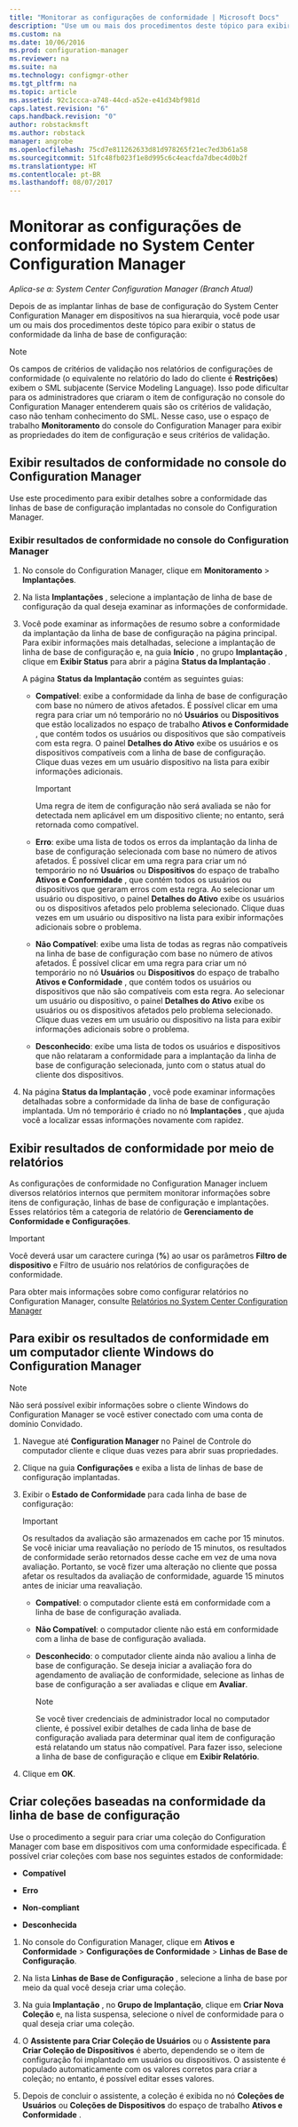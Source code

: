 ```yaml
---
title: "Monitorar as configurações de conformidade | Microsoft Docs"
description: "Use um ou mais dos procedimentos deste tópico para exibir o status de conformidade da linha de base de configuração."
ms.custom: na
ms.date: 10/06/2016
ms.prod: configuration-manager
ms.reviewer: na
ms.suite: na
ms.technology: configmgr-other
ms.tgt_pltfrm: na
ms.topic: article
ms.assetid: 92c1ccca-a748-44cd-a52e-e41d34bf981d
caps.latest.revision: "6"
caps.handback.revision: "0"
author: robstackmsft
ms.author: robstack
manager: angrobe
ms.openlocfilehash: 75cd7e811262633d81d978265f21ec7ed3b61a58
ms.sourcegitcommit: 51fc48fb023f1e8d995c6c4eacfda7dbec4d0b2f
ms.translationtype: HT
ms.contentlocale: pt-BR
ms.lasthandoff: 08/07/2017
---
```

# <a name="monitor-compliance-settings-in-system-center-configuration-manager"></a>Monitorar as configurações de conformidade no System Center Configuration Manager

*Aplica-se a: System Center Configuration Manager (Branch Atual)*

Depois de as implantar linhas de base de configuração do System Center Configuration Manager em dispositivos na sua hierarquia, você pode usar um ou mais dos procedimentos deste tópico para exibir o status de conformidade da linha de base de configuração:

> [!NOTE]  
>  Os campos de critérios de validação nos relatórios de configurações de conformidade (o equivalente no relatório do lado do cliente é **Restrições**) exibem o SML subjacente (Service Modeling Language). Isso pode dificultar para os administradores que criaram o item de configuração no console do Configuration Manager entenderem quais são os critérios de validação, caso não tenham conhecimento do SML. Nesse caso, use o espaço de trabalho **Monitoramento** do console do Configuration Manager para exibir as propriedades do item de configuração e seus critérios de validação.  

##  <a name="view-compliance-results-in-the-configuration-manager-console"></a>Exibir resultados de conformidade no console do Configuration Manager  
 Use este procedimento para exibir detalhes sobre a conformidade das linhas de base de configuração implantadas no console do Configuration Manager.  

### <a name="view-compliance-results-in-the-configuration-manager-console"></a>Exibir resultados de conformidade no console do Configuration Manager  

1.  No console do Configuration Manager, clique em **Monitoramento** > **Implantações**.  

3.  Na lista **Implantações** , selecione a implantação de linha de base de configuração da qual deseja examinar as informações de conformidade.  

4.  Você pode examinar as informações de resumo sobre a conformidade da implantação da linha de base de configuração na página principal. Para exibir informações mais detalhadas, selecione a implantação de linha de base de configuração e, na guia **Início** , no grupo **Implantação** , clique em **Exibir Status** para abrir a página **Status da Implantação** .  

     A página **Status da Implantação** contém as seguintes guias:  

    -   **Compatível**: exibe a conformidade da linha de base de configuração com base no número de ativos afetados. É possível clicar em uma regra para criar um nó temporário no nó **Usuários** ou **Dispositivos** que estão localizados no espaço de trabalho **Ativos e Conformidade** , que contém todos os usuários ou dispositivos que são compatíveis com esta regra. O painel **Detalhes do Ativo** exibe os usuários e os dispositivos compatíveis com a linha de base de configuração. Clique duas vezes em um usuário dispositivo na lista para exibir informações adicionais.  

        > [!IMPORTANT]  
        >  Uma regra de item de configuração não será avaliada se não for detectada nem aplicável em um dispositivo cliente; no entanto, será retornada como compatível.  

    -   **Erro**: exibe uma lista de todos os erros da implantação da linha de base de configuração selecionada com base no número de ativos afetados. É possível clicar em uma regra para criar um nó temporário no nó **Usuários** ou **Dispositivos** do espaço de trabalho **Ativos e Conformidade** , que contém todos os usuários ou dispositivos que geraram erros com esta regra. Ao selecionar um usuário ou dispositivo, o painel **Detalhes do Ativo** exibe os usuários ou os dispositivos afetados pelo problema selecionado. Clique duas vezes em um usuário ou dispositivo na lista para exibir informações adicionais sobre o problema.  

    -   **Não Compatível**: exibe uma lista de todas as regras não compatíveis na linha de base de configuração com base no número de ativos afetados. É possível clicar em uma regra para criar um nó temporário no nó **Usuários** ou **Dispositivos** do espaço de trabalho **Ativos e Conformidade** , que contém todos os usuários ou dispositivos que não são compatíveis com esta regra. Ao selecionar um usuário ou dispositivo, o painel **Detalhes do Ativo** exibe os usuários ou os dispositivos afetados pelo problema selecionado. Clique duas vezes em um usuário ou dispositivo na lista para exibir informações adicionais sobre o problema.  

    -   **Desconhecido**: exibe uma lista de todos os usuários e dispositivos que não relataram a conformidade para a implantação da linha de base de configuração selecionada, junto com o status atual do cliente dos dispositivos.  

5.  Na página **Status da Implantação** , você pode examinar informações detalhadas sobre a conformidade da linha de base de configuração implantada. Um nó temporário é criado no nó **Implantações** , que ajuda você a localizar essas informações novamente com rapidez.  

##  <a name="view-compliance-results-by-using-reports"></a>Exibir resultados de conformidade por meio de relatórios  
 As configurações de conformidade no Configuration Manager incluem diversos relatórios internos que permitem monitorar informações sobre itens de configuração, linhas de base de configuração e implantações. Esses relatórios têm a categoria de relatório de **Gerenciamento de Conformidade e Configurações**.  

> [!IMPORTANT]  
>  Você deverá usar um caractere curinga (**%**) ao usar os parâmetros **Filtro de dispositivo** e Filtro de usuário nos relatórios de configurações de conformidade.  

 Para obter mais informações sobre como configurar relatórios no Configuration Manager, consulte [Relatórios no System Center Configuration Manager](../../core/servers/manage/reporting.md)  

##  <a name="view-compliance-results-on-a-configuration-manager-windows-client-computer"></a>Para exibir os resultados de conformidade em um computador cliente Windows do Configuration Manager

> [!NOTE]  
>  Não será possível exibir informações sobre o cliente Windows do Configuration Manager se você estiver conectado com uma conta de domínio Convidado.    

1.  Navegue até **Configuration Manager** no Painel de Controle do computador cliente e clique duas vezes para abrir suas propriedades.  

2.  Clique na guia **Configurações** e exiba a lista de linhas de base de configuração implantadas.  

3.  Exibir o **Estado de Conformidade** para cada linha de base de configuração:  

    > [!IMPORTANT]  
    >  Os resultados da avaliação são armazenados em cache por 15 minutos. Se você iniciar uma reavaliação no período de 15 minutos, os resultados de conformidade serão retornados desse cache em vez de uma nova avaliação. Portanto, se você fizer uma alteração no cliente que possa afetar os resultados da avaliação de conformidade, aguarde 15 minutos antes de iniciar uma reavaliação.  

    -   **Compatível**: o computador cliente está em conformidade com a linha de base de configuração avaliada.  

    -   **Não Compatível**: o computador cliente não está em conformidade com a linha de base de configuração avaliada.  

    -   **Desconhecido**: o computador cliente ainda não avaliou a linha de base de configuração. Se deseja iniciar a avaliação fora do agendamento de avaliação de conformidade, selecione as linhas de base de configuração a ser avaliadas e clique em **Avaliar**.  

        > [!NOTE]  
        >  Se você tiver credenciais de administrador local no computador cliente, é possível exibir detalhes de cada linha de base de configuração avaliada para determinar qual item de configuração está relatando um status não compatível. Para fazer isso, selecione a linha de base de configuração e clique em **Exibir Relatório**.  

4.  Clique em **OK**.  

##  <a name="create-collections-based-on-configuration-baseline-compliance"></a>Criar coleções baseadas na conformidade da linha de base de configuração  
 Use o procedimento a seguir para criar uma coleção do Configuration Manager com base em dispositivos com uma conformidade especificada. É possível criar coleções com base nos seguintes estados de conformidade:  

-   **Compatível**  

-   **Erro**  

-   **Non-compliant**  

-   **Desconhecida**  

1.  No console do Configuration Manager, clique em **Ativos e Conformidade** > **Configurações de Conformidade** > **Linhas de Base de Configuração**.  

3.  Na lista **Linhas de Base de Configuração** , selecione a linha de base por meio da qual você deseja criar uma coleção.  

4.  Na guia **Implantação** , no **Grupo de Implantação**, clique em **Criar Nova Coleção** e, na lista suspensa, selecione o nível de conformidade para o qual deseja criar uma coleção.  

5.  O **Assistente para Criar Coleção de Usuários** ou o **Assistente para Criar Coleção de Dispositivos** é aberto, dependendo se o item de configuração foi implantado em usuários ou dispositivos. O assistente é populado automaticamente com os valores corretos para criar a coleção; no entanto, é possível editar esses valores.  

6.  Depois de concluir o assistente, a coleção é exibida no nó **Coleções de Usuários** ou **Coleções de Dispositivos** do espaço de trabalho **Ativos e Conformidade** .  
